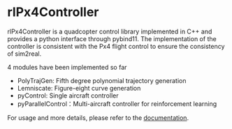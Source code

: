 # rlPx4Controller

rlPx4Controller is a quadcopter control library implemented in C++ and provides a python interface through pybind11. The implementation of the controller is consistent with the Px4 flight control to ensure the consistency of sim2real.

4 modules have been implemented so far

- PolyTrajGen: Fifth degree polynomial trajectory generation
- Lemniscate:  Figure-eight curve generation
- pyControl: Single aircraft controller
- pyParallelControl：Multi-aircraft controller for reinforcement learning

For usage and more details, please refer to the [documentation](https://rlpx4controller.readthedocs.io/).